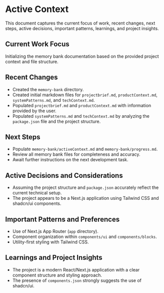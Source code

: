 # Active Context

This document captures the current focus of work, recent changes, next steps, active decisions, important patterns, learnings, and project insights.

## Current Work Focus

Initializing the memory bank documentation based on the provided project context and file structure.

## Recent Changes

- Created the `memory-bank` directory.
- Created initial markdown files for `projectbrief.md`, `productContext.md`, `systemPatterns.md`, and `techContext.md`.
- Populated `projectbrief.md` and `productContext.md` with information provided by the user.
- Populated `systemPatterns.md` and `techContext.md` by analyzing the `package.json` file and the project structure.

## Next Steps

- Populate `memory-bank/activeContext.md` and `memory-bank/progress.md`.
- Review all memory bank files for completeness and accuracy.
- Await further instructions on the next development task.

## Active Decisions and Considerations

- Assuming the project structure and `package.json` accurately reflect the current technical setup.
- The project appears to be a Next.js application using Tailwind CSS and shadcn/ui components.

## Important Patterns and Preferences

- Use of Next.js App Router (`app` directory).
- Component organization within `components/ui` and `components/blocks`.
- Utility-first styling with Tailwind CSS.

## Learnings and Project Insights

- The project is a modern React/Next.js application with a clear component structure and styling approach.
- The presence of `components.json` strongly suggests the use of shadcn/ui.

